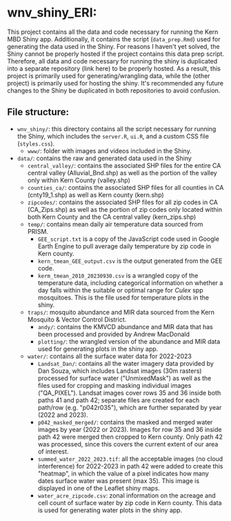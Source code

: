 # wnv_shiny_ERI:
This project contains all the data and code necessary for running the Kern MBD Shiny app. Additionally, it contains the script (`data_prep.Rmd`) used for generating the data used in the Shiny. For reasons I haven't yet solved, the Shiny cannot be properly hosted if the project contains this data prep script. Therefore, all data and code necessary for running the shiny is duplicated into a separate repository (link here) to be properly hosted. As a result, this project is primarily used for generating/wrangling data, while the (other project) is primarily used for hosting the shiny. It's recommended any future changes to the Shiny be duplicated in both repositories to avoid confusion. 
 

## File structure:
* `wnv_shiny/`: this directory contains all the script necessary for running the Shiny, which includes the `server.R`, `ui.R`, and a custom CSS file (`styles.css`). 
    * `www/`: folder with images and videos included in the Shiny.
* `data/`:  contains the raw and generated data used in the Shiny
    * `central_valley/`: contains the associated SHP files for the entire CA central valley (Alluvial_Bnd.shp) as well as the portion of the valley only within Kern County (valley.shp)
    * `counties_ca/`: contains the associated SHP files for all counties in CA (cnty19_1.shp) as well as Kern county (kern.shp)
    * `zipcodes/`: contains the associated SHP files for all zip codes in CA (CA_Zips.shp) as well as the portion of zip codes only located within both Kern County and the CA central valley (kern_zips.shp)
    * `temp/`: contains mean daily air temperature data sourced from PRISM.
        * `GEE_script.txt` is a copy of the JavaScript code used in Google Earth Engine to pull average daily temperature by zip code in Kern county.
        * `kern_tmean_GEE_output.csv` is the output generated from the GEE code.
        * `kerm_tmean_2010_20230930.csv` is a wrangled copy of the temperature data, including categorical information on whether a day falls within the suitable or optimal range for *Culex* spp mosquitoes. This is the file used for temperature plots in the shiny.
    * `traps/`: mosquito abundance and MIR data sourced from the Kern Mosquito & Vector Control District.
        * `andy/`: contains the KMVCD abundance and MIR data that has been processed and provided by Andrew MacDonald
        * `plotting/`: the wrangled version of the abundance and MIR data used for generating plots in the shiny app.
    * `water/`: contains all the surface water data for 2022-2023
        * `Landsat_Dan/`: contains all the water imagery data provided by Dan Souza, which includes Landsat images (30m rasters) processed for surface water ("UnmixedMask") as well as the files used for cropping and masking individual images ("QA_PIXEL"). Landsat images cover rows 35 and 36 inside both paths 41 and path 42; separate files are created for each path/row (e.g. "p042r035"), which are further separated by year (2022 and 2023).
        * `p042_masked_merged/`: contains the masked and merged water images by year (2022 or 2023). Images for row 35 and 36 inside path 42 were merged then cropped to Kern county. Only path 42 was processed, since this covers the current extent of our area of interest.
        * `summed_water_2022_2023.tif`: all the acceptable images (no cloud interference) for 2022-2023 in path 42 were added to create this "heatmap", in which the value of a pixel indicates how many dates surface water was present (max 35). This image is displayed in one of the Leaflet shiny maps.
        * `water_acre_zipcode.csv`: zonal information on the acreage and cell count of surface water by zip code in Kern county. This data is used for generating water plots in the shiny app.
